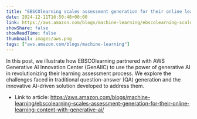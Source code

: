 ```yaml
---
title: "EBSCOlearning scales assessment generation for their online learning content with generative AI"
date: 2024-12-11T16:50:48+00:00
link: https://aws.amazon.com/blogs/machine-learning/ebscolearning-scales-assessment-generation-for-their-online-learning-content-with-generative-ai/
showShare: false
showReadTime: false
thumbnail: images/aws.png
tags: ["aws.amazon.com/blogs/machine-learning"]
---
```

In this post, we illustrate how EBSCOlearning partnered with AWS Generative AI Innovation Center (GenAIIC) to use the power of generative AI in revolutionizing their learning assessment process. We explore the challenges faced in traditional question-answer (QA) generation and the innovative AI-driven solution developed to address them.

- Link to article: https://aws.amazon.com/blogs/machine-learning/ebscolearning-scales-assessment-generation-for-their-online-learning-content-with-generative-ai/